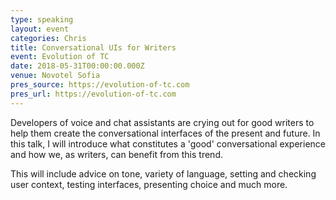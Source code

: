 ```yaml
---
type: speaking
layout: event
categories: Chris
title: Conversational UIs for Writers
event: Evolution of TC
date: 2018-05-31T00:00:00.000Z
venue: Novotel Sofia
pres_source: https://evolution-of-tc.com
pres_url: https://evolution-of-tc.com
---
```


Developers of voice and chat assistants are crying out for good writers to help them create the conversational interfaces of the present and future. In this talk, I will introduce what constitutes a 'good' conversational experience and how we, as writers, can benefit from this trend.

This will include advice on tone, variety of language, setting and checking user context, testing interfaces, presenting choice and much more.
